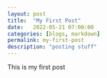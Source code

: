 ```yaml
---
layout: post
title:  "My First Post"
date:   2022-05-21 07:00:00
categories: [blogs, markdown]
permalink: my-first-post
description: "posting stuff"
---
```



This is my first post